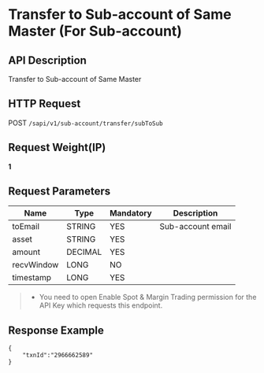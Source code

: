 # Transfer to Sub-account of Same Master (For Sub-account) 

## API Description​

Transfer to Sub-account of Same Master

## HTTP Request​

POST `/sapi/v1/sub-account/transfer/subToSub`

## Request Weight(IP)​

**1**

## Request Parameters​

| Name | Type | Mandatory | Description |
| --- | --- | --- | --- |
| toEmail | STRING | YES | Sub-account email |
| asset | STRING | YES |  |
| amount | DECIMAL | YES |  |
| recvWindow | LONG | NO |  |
| timestamp | LONG | YES |  |

> * You need to open Enable Spot & Margin Trading permission for the API Key which requests this endpoint.

## Response Example​

```
{  
    "txnId":"2966662589"  
}
```

